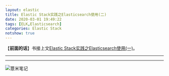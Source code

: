 ```yaml
---
layout: elastic
title: Elastic Stack实践之Elasticsearch使用(二)
date: 2020-03-01 19:49:22
tags: [ELK,Elasticsearch]
categories: Elastic Stack
notshow: true
---
```


【**前面的话**】书接上文[Elastic Stack实践之Elasticsearch使用(一)](https://eelve.com/archives/elasticsearch01)。

---

---
![薏米笔记](https://eelve.com/upload/2019/8/eblog-b269767ff45b4e01a1c380e38898c1c0.png)
